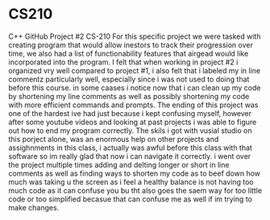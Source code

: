 # CS210
C++ GitHub
Project #2 CS-210
For this specific project we were tasked with creating program that would allow inestors to track their progression over time,
we also had a list of functionability features that airgead would like incorporated into the program. I felt that when working 
in project #2 i organized vry well compared to project #1, i also felt that i labeled my in line commentz particularly well,
especially since i was not used to doing that before this course. in some caases i notice now that i can clean up my code by
shortening my line comments as well as possibly shortening my code with more efficient commands and prompts. The ending of this
project was one of the hardest ive had just because i kept confusing myself, however after some youtube videos and looking at
past projects i was able to figure out how to end my program correctly. The skils i got with vusial studio on this porject
alone, was an enormous help on other projects and assighnments in this class, i actually was awful before this class with that
software so im really glad that now i can navigate it correctly. i went over the project multiple times adding and delting
longer or short in line comments as well as finding ways to shorten my code as to beef down how much was taking u the screen as i feel a healthy balance is not having too much code as it can confuse you bu tht also goes the saem way for too little code or too simplified becasue that can confuse me as well if im trying to make changes. 
